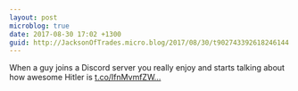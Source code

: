 ```yaml
---
layout: post
microblog: true
date: 2017-08-30 17:02 +1300
guid: http://JacksonOfTrades.micro.blog/2017/08/30/t902743392618246144.html
---
```

When a guy joins a Discord server you really enjoy and starts talking about how awesome Hitler is [t.co/IfnMvmfZW...](https://t.co/IfnMvmfZWw)
